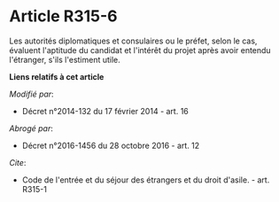 # Article R315-6

Les autorités diplomatiques et consulaires ou le préfet, selon le cas, évaluent l'aptitude du candidat et l'intérêt du projet
après avoir entendu l'étranger, s'ils l'estiment utile.

**Liens relatifs à cet article**

_Modifié par_:

  - Décret n°2014-132 du 17 février 2014 - art. 16

_Abrogé par_:

  - Décret n°2016-1456 du 28 octobre 2016 - art. 12

_Cite_:

  - Code de l'entrée et du séjour des étrangers et du droit d'asile. - art. R315-1
